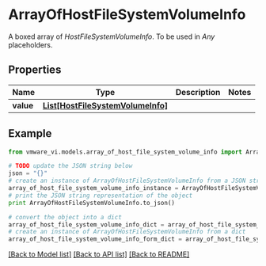 # ArrayOfHostFileSystemVolumeInfo

A boxed array of *HostFileSystemVolumeInfo*. To be used in *Any* placeholders. 

## Properties
Name | Type | Description | Notes
------------ | ------------- | ------------- | -------------
**value** | [**List[HostFileSystemVolumeInfo]**](HostFileSystemVolumeInfo.md) |  | 

## Example

```python
from vmware_vi.models.array_of_host_file_system_volume_info import ArrayOfHostFileSystemVolumeInfo

# TODO update the JSON string below
json = "{}"
# create an instance of ArrayOfHostFileSystemVolumeInfo from a JSON string
array_of_host_file_system_volume_info_instance = ArrayOfHostFileSystemVolumeInfo.from_json(json)
# print the JSON string representation of the object
print ArrayOfHostFileSystemVolumeInfo.to_json()

# convert the object into a dict
array_of_host_file_system_volume_info_dict = array_of_host_file_system_volume_info_instance.to_dict()
# create an instance of ArrayOfHostFileSystemVolumeInfo from a dict
array_of_host_file_system_volume_info_form_dict = array_of_host_file_system_volume_info.from_dict(array_of_host_file_system_volume_info_dict)
```
[[Back to Model list]](../README.md#documentation-for-models) [[Back to API list]](../README.md#documentation-for-api-endpoints) [[Back to README]](../README.md)


